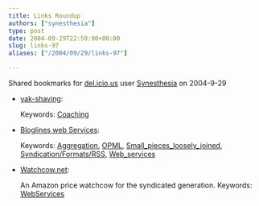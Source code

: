 ```yaml
---
title: Links Roundup
authors: ["synesthesia"]
type: post
date: 2004-09-29T22:59:00+00:00
slug: links-97 
aliases: ["/2004/09/29/links-97"]

---
```

Shared bookmarks for [del.icio.us][1] user  [Synesthesia][2] on 2004-9-29

  * [yak-shaving][3]:
   
    Keywords: [Coaching][4]
  * [Bloglines web Services][5]:
   
    Keywords: [Aggregation][6], [OPML][7], [Small\_pieces\_loosely_joined][8], [Syndication/Formats/RSS][9], [Web_services][10]
  * [Watchcow.net][11]:
  
    An Amazon price watchcow for the syndicated generation. Keywords: [WebServices][12]

 [1]: https://del.icio.us/
 [2]: https://del.icio.us/synesthesia
 [3]: https://www.43folders.com/2004/09/mental_dialogue.html "https://www.43folders.com/2004/09/mental_dialogue.html"
 [4]: https://del.icio.us/synesthesia/Coaching
 [5]: https://www.bloglines.com/services/ "https://www.bloglines.com/services/"
 [6]: https://del.icio.us/synesthesia/Aggregation
 [7]: https://del.icio.us/synesthesia/OPML
 [8]: https://del.icio.us/synesthesia/Small_pieces_loosely_joined
 [9]: https://del.icio.us/synesthesia/Syndication/Formats/RSS
 [10]: https://del.icio.us/synesthesia/Web_services
 [11]: https://www.watchcow.net/ "https://www.watchcow.net/"
 [12]: https://del.icio.us/synesthesia/WebServices